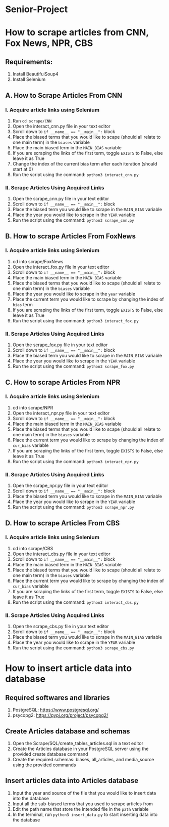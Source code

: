 # Senior-Project

# How to scrape articles from CNN, Fox News, NPR, CBS

## Requirements:

1. Install BeautifulSoup4
2. Install Selenium

## A. How to Scrape Articles From CNN

### I. Acquire article links using Selenium

1. Run ```cd scrape/CNN```
2. Open the interact_cnn.py file in your text editor
3. Scroll down to ```if __name__ == "__main__":``` block 
4. Place the biased terms that you would like to scape (should all relate to one main term) in the ```biases``` variable
5. Place the main biased term in the ```MAIN_BIAS``` variable
6. If you are scraping the links of the first term, toggle ```EXISTS``` to False, else leave it as True
7. Change the index of the current bias term after each iteration (should start at 0)
8. Run the script using the command: ```python3 interact_cnn.py```

### II. Scrape Articles Using Acquired Links

1. Open the scrape_cnn.py file in your text editor
2. Scroll down to ```if __name__ == "__main__":``` block
3. Place the biased term you would like to scrape in the ```MAIN_BIAS``` variable
4. Place the year you would like to scrape in the ```YEAR``` variable
5. Run the script using the command: ```python3 scrape_cnn.py```

## B. How to scrape Articles From FoxNews

### I. Acquire article links using Selenium

1. cd into scrape/FoxNews
2. Open the interact_fox.py file in your text editor
3. Scroll down to ```if __name__ == "__main__":``` block 
4. Place the main biased term in the ```MAIN_BIAS``` variable
5. Place the biased terms that you would like to scape (should all relate to one main term) in the ```biases``` variable
6. Place the year you would like to scrape in the ```year``` variable
7. Place the current term you would like to scrape by changing the index of ```bias``` term
8. If you are scraping the links of the first term, toggle ```EXISTS``` to False, else leave it as True
9. Run the script using the command: ```python3 interact_fox.py```

### II. Scrape Articles Using Acquired Links

1. Open the scrape_fox.py file in your text editor
2. Scroll down to ```if __name__ == "__main__":``` block
3. Place the biased term you would like to scrape in the ```MAIN_BIAS``` variable
4. Place the year you would like to scrape in the ```YEAR``` variable
5. Run the script using the command: ```python3 scrape_fox.py```

## C. How to scrape Articles From NPR

### I. Acquire article links using Selenium

1. cd into scrape/NPR
2. Open the interact_npr.py file in your text editor
3. Scroll down to ```if __name__ == "__main__":``` block 
4. Place the main biased term in the ```MAIN_BIAS``` variable
5. Place the biased terms that you would like to scape (should all relate to one main term) in the ```biases``` variable
6. Place the current term you would like to scrape by changing the index of ```cur_bias``` variable
7. If you are scraping the links of the first term, toggle ```EXISTS``` to False, else leave it as True
8. Run the script using the command: ```python3 interact_npr.py```

### II. Scrape Articles Using Acquired Links

1. Open the scrape_npr.py file in your text editor
2. Scroll down to ```if __name__ == "__main__":``` block
3. Place the biased term you would like to scrape in the ```MAIN_BIAS``` variable
4. Place the year you would like to scrape in the ```YEAR``` variable
5. Run the script using the command: ```python3 scrape_npr.py```

## D. How to scrape Articles From CBS

### I. Acquire article links using Selenium

1. cd into scrape/CBS
2. Open the interact_cbs.py file in your text editor
3. Scroll down to ```if __name__ == "__main__":``` block 
4. Place the main biased term in the ```MAIN_BIAS``` variable
5. Place the biased terms that you would like to scape (should all relate to one main term) in the ```biases``` variable
6. Place the current term you would like to scrape by changing the index of ```cur_bias``` variable
7. If you are scraping the links of the first term, toggle ```EXISTS``` to False, else leave it as True
8. Run the script using the command: ```python3 interact_cbs.py```

### II. Scrape Articles Using Acquired Links

1. Open the scrape_cbs.py file in your text editor
2. Scroll down to ```if __name__ == "__main__":``` block
3. Place the biased term you would like to scrape in the ```MAIN_BIAS``` variable
4. Place the year you would like to scrape in the ```YEAR``` variable
5. Run the script using the command: ```python3 scrape_cbs.py```

# How to insert article data into database

## Required softwares and libraries

1. PostgreSQL: https://www.postgresql.org/
2. psycopg2: https://pypi.org/project/psycopg2/

## Create Articles database and schemas

1. Open the Scrape/SQL/create_tables_articles.sql in a text editor
2. Create the Articles database in your PostgreSQL server using the provided create database command
3. Create the required schemas: biases, all_articles, and media_source using the provided commands

## Insert articles data into Articles database

1. Input the year and source of the file that you would like to insert data into the database
2. Input all the sub-biased terms that you used to scrape articles from
3. Edit the path name that store the intended file in the ```path``` variable
4. In the terminal, run ```python3 insert_data.py``` to start inserting data into the database